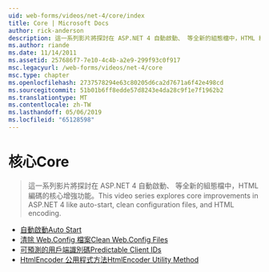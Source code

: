 ```yaml
---
uid: web-forms/videos/net-4/core/index
title: Core | Microsoft Docs
author: rick-anderson
description: 這一系列影片將探討在 ASP.NET 4 自動啟動、 等全新的組態檔中，HTML 編碼的核心增強功能。
ms.author: riande
ms.date: 11/14/2011
ms.assetid: 257686f7-7e10-4c4b-a2e9-299f93c0f917
msc.legacyurl: /web-forms/videos/net-4/core
msc.type: chapter
ms.openlocfilehash: 2737578294e63c80205d6ca2d7671a6f42e498cd
ms.sourcegitcommit: 51b01b6ff8edde57d8243e4da28c9f1e7f1962b2
ms.translationtype: MT
ms.contentlocale: zh-TW
ms.lasthandoff: 05/06/2019
ms.locfileid: "65128598"
---
```

# <a name="core"></a><span data-ttu-id="378f4-103">核心</span><span class="sxs-lookup"><span data-stu-id="378f4-103">Core</span></span>

> <span data-ttu-id="378f4-104">這一系列影片將探討在 ASP.NET 4 自動啟動、 等全新的組態檔中，HTML 編碼的核心增強功能。</span><span class="sxs-lookup"><span data-stu-id="378f4-104">This video series explores core improvements in ASP.NET 4 like auto-start, clean configuration files, and HTML encoding.</span></span>

- [<span data-ttu-id="378f4-105">自動啟動</span><span class="sxs-lookup"><span data-stu-id="378f4-105">Auto Start</span></span>](aspnet-4-quick-hit-auto-start.md)
- [<span data-ttu-id="378f4-106">清除 Web.Config 檔案</span><span class="sxs-lookup"><span data-stu-id="378f4-106">Clean Web.Config Files</span></span>](aspnet-4-quick-hit-clean-webconfig-files.md)
- [<span data-ttu-id="378f4-107">可預測的用戶端識別碼</span><span class="sxs-lookup"><span data-stu-id="378f4-107">Predictable Client IDs</span></span>](aspnet-4-quick-hit-predictable-client-ids.md)
- [<span data-ttu-id="378f4-108">HtmlEncoder 公用程式方法</span><span class="sxs-lookup"><span data-stu-id="378f4-108">HtmlEncoder Utility Method</span></span>](aspnet-4-quick-hit-the-htmlencoder-utility-method.md)
